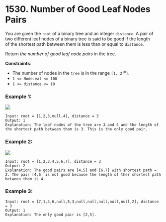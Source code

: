 # 1530. Number of Good Leaf Nodes Pairs

You are given the `root` of a binary tree and an integer `distance`. A pair of two different leaf nodes of a binary tree is said to be good if the length of the shortest path between them is less than or equal to `distance`.

Return *the number of good leaf node pairs* in the tree.

**Constraints**:
- The number of nodes in the `tree` is in the range <code>[1, 2<sup>10</sup>]</code>.
- `1 <= Node.val <= 100`
- `1 <= distance <= 10`

### Example 1:
![](https://assets.leetcode.com/uploads/2020/07/09/e1.jpg)
```
Input: root = [1,2,3,null,4], distance = 3
Output: 1
Explanation: The leaf nodes of the tree are 3 and 4 and the length of the shortest path between them is 3. This is the only good pair.
```

### Example 2:
![](https://assets.leetcode.com/uploads/2020/07/09/e2.jpg)
```
Input: root = [1,2,3,4,5,6,7], distance = 3
Output: 2
Explanation: The good pairs are [4,5] and [6,7] with shortest path = 2. The pair [4,6] is not good because the length of ther shortest path between them is 4.
```

### Example 3:
```
Input: root = [7,1,4,6,null,5,3,null,null,null,null,null,2], distance = 3
Output: 1
Explanation: The only good pair is [2,5].
```
